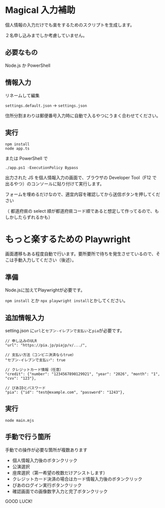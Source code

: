 # Magical 入力補助

個人情報の入力だけでも楽をするためのスクリプトを生成します。

２名申し込みまでしか考慮していません。

## 必要なもの

Node.js か PowerShell

## 情報入力

リネームして編集

`settings.default.json` -> `settings.json`

住所分割まわりは郵便番号入力時に自動で入るやつにうまく合わせてください。

## 実行

```
npm install
node app.ts
```

または PowerShell で

```
./app.ps1 -ExecutionPolicy Bypass
```

出力された JS を個人情報入力の画面で、ブラウザの Developer Tool（F12 で出るやつ）のコンソールに貼り付けて実行します。

フォームを埋めるだけなので、適宜内容を確認してから送信ボタンを押してください

（
都道府県の select 順が都道府県コード順であると想定して作ってるので、もしかしたらずれるかも）

# もっと楽するための Playwright

画面遷移もある程度自動で行います。要所要所で待ちを発生させているので、そこは手動入力してください（後述）。


## 準備

Node.jsに加えてPlaywrightが必要です。

`npm install` とか `npx playwright install`とかしてください。


## 追加情報入力

setting.json に`url`と`セブン-イレブンで支払い`と`pia`が必要です。

```
// 申し込みのULR
"url": "https://pia.jp/piajp/v/.../",

// 支払い方法（コンビニ決済ならtrue）
"セブン-イレブンで支払い": true

// クレジットカード情報（任意）
"credit": {"number": "1234567890129921", "year": "2026", "month": "1", "cvv": "123"},

// ぴあIDとパスワード
"pia": {"id": "test@example.com", "password": "1243"},
```

## 実行

```
node main.mjs
```

## 手動で行う箇所

手動での操作が必要な箇所が複数あります

- 個人情報入力後のボタンクリック
- 公演選択
- 座席選択（第一希望の枚数だけアシストします）
- クレジットカード決済の場合はカード情報入力後のボタンクリック
- ぴあのログイン実行ボタンクリック
- 確認画面での画像数字入力と完了ボタンクリック

GOOD LUCK!